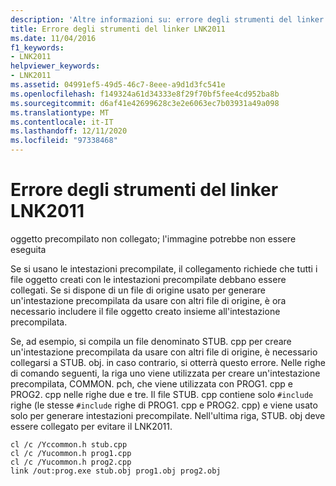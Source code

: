 ```yaml
---
description: 'Altre informazioni su: errore degli strumenti del linker LNK2011'
title: Errore degli strumenti del linker LNK2011
ms.date: 11/04/2016
f1_keywords:
- LNK2011
helpviewer_keywords:
- LNK2011
ms.assetid: 04991ef5-49d5-46c7-8eee-a9d1d3fc541e
ms.openlocfilehash: f149324a61d34333e8f29f70bf5fee4cd952ba8b
ms.sourcegitcommit: d6af41e42699628c3e2e6063ec7b03931a49a098
ms.translationtype: MT
ms.contentlocale: it-IT
ms.lasthandoff: 12/11/2020
ms.locfileid: "97338468"
---
```

# <a name="linker-tools-error-lnk2011"></a>Errore degli strumenti del linker LNK2011

oggetto precompilato non collegato; l'immagine potrebbe non essere eseguita

Se si usano le intestazioni precompilate, il collegamento richiede che tutti i file oggetto creati con le intestazioni precompilate debbano essere collegati. Se si dispone di un file di origine usato per generare un'intestazione precompilata da usare con altri file di origine, è ora necessario includere il file oggetto creato insieme all'intestazione precompilata.

Se, ad esempio, si compila un file denominato STUB. cpp per creare un'intestazione precompilata da usare con altri file di origine, è necessario collegarsi a STUB. obj. in caso contrario, si otterrà questo errore. Nelle righe di comando seguenti, la riga uno viene utilizzata per creare un'intestazione precompilata, COMMON. pch, che viene utilizzata con PROG1. cpp e PROG2. cpp nelle righe due e tre. Il file STUB. cpp contiene solo `#include` righe (le stesse `#include` righe di PROG1. cpp e PROG2. cpp) e viene usato solo per generare intestazioni precompilate. Nell'ultima riga, STUB. obj deve essere collegato per evitare il LNK2011.

```
cl /c /Yccommon.h stub.cpp
cl /c /Yucommon.h prog1.cpp
cl /c /Yucommon.h prog2.cpp
link /out:prog.exe stub.obj prog1.obj prog2.obj
```
